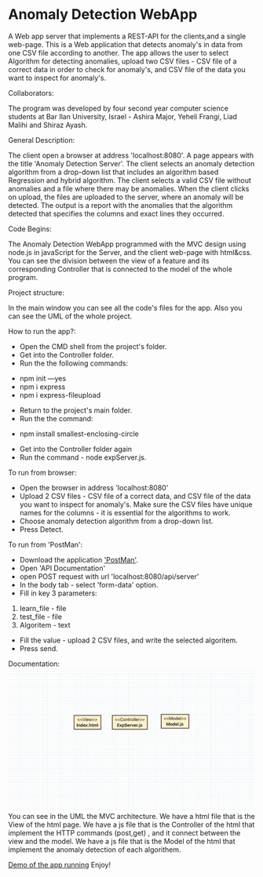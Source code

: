 # Anomaly Detection WebApp

A Web app server that implements a REST-API for the clients,and a single web-page.
This is a Web application that detects anomaly's in data from one CSV file according to another.
The app allows the user to select Algorithm for detecting anomalies, upload two CSV files - CSV file of a correct data in order to check for anomaly's, and CSV file of the data you want to inspect for anomaly's.

Collaborators:

The program was developed by four second year computer science students at Bar Ilan University, Israel - Ashira Major, Yeheli Frangi, Liad Malihi and Shiraz Ayash.

General Description:

The client open a browser at address 'localhost:8080'. 
A page appears with the title 'Anomaly Detection Server'.
The client selects an anomaly detection algorithm from a drop-down list that includes an algorithm based Regression and hybrid algorithm.
The client selects a valid CSV file without anomalies and a file where there may be anomalies.
When the client clicks on upload, the files are uploaded to the server, where an anomaly will be detected.
The output is a report with the anomalies that the algorithm detected that specifies the columns and exact lines they occurred.

Code Begins:

The Anomaly Detection WebApp programmed with the MVC design using node.js in javaScript for the Server, and the client web-page with html&css.
You can see the division between the view of a feature and its corresponding Controller that is connected to the model of the whole program.

Project structure:

In the main window you can see all the code's files for the app.
Also you can see the UML of the whole project.


How to run the app?:
* Open the CMD shell from the project's folder.
* Get into the Controller folder.
* Run the the following commands:
- npm init —yes
- npm i express
- npm i express-fileupload
* Return to the project's main folder.
* Run the the command:
- npm install smallest-enclosing-circle
* Get into the Controller folder again
* Run the command - node expServer.js.

To run from browser: 
* Open the browser in address 'localhost:8080'
* Upload 2 CSV files - CSV file of a correct data, and CSV file of the data you want to inspect for anomaly's.
Make sure the CSV files have unique names for the columns - it is essential for the algorithms to work. 
* Choose anomaly detection algorithm from a drop-down list.
* Press Detect.

To run from 'PostMan':
* Download the application ['PostMan'](https://www.postman.com/downloads/).
* Open 'API Documentation'
* open POST request with url 'localhost:8080/api/server'
* In the body tab - select 'form-data' option.
* Fill in key 3 parameters:
1. learn_file - file
2. test_file - file
3. Algoritem - text
* Fill the value - upload  2 CSV files, and write the selected algoritem.
* Press send.

Documentation:
![Image of UML](https://github.com/YeheliF/WebApp/blob/master/UML.jpg)
You can see in the UML the MVC architecture.
We have a html file that is the View of the html page.
We have a js file that is the Controller of the html that implement the HTTP commands (post,get) , and it connect between the view and the model.
We have a js file that is the Model of the html that implement the anomaly detection of each algorithem.

[Demo of the app running](https://youtu.be/wTXn-ooOaXc)
Enjoy!
